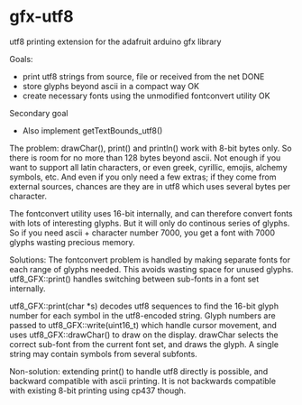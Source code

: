 # gfx-utf8
utf8 printing extension for the adafruit arduino gfx library

Goals:
 * print utf8 strings from source, file or received from the net    DONE
 * store glyphs beyond ascii in a compact way                       OK
 * create necessary fonts using the unmodified fontconvert utility  OK

Secondary goal
 * Also implement getTextBounds_utf8()

The problem:
drawChar(), print() and println() work with 8-bit bytes only. So there is room for no more than 128 bytes beyond ascii. Not enough if you want to support all latin characters, or even greek, cyrillic, emojis, alchemy symbols, etc. And even if you only need a few extras; if they come from external sources, chances are they are in utf8 which uses several bytes per character.

The fontconvert utility uses 16-bit internally, and can therefore convert fonts with lots of interesting glyphs. But it will only do continous series of glyphs. So if you need ascii + character number 7000, you get a font with 7000 glyphs wasting precious memory.

Solutions:
The fontconvert problem is handled by making separate fonts for each range of glyphs needed. This avoids wasting space for unused glyphs. utf8_GFX::print() handles switching between sub-fonts in a font set internally.

utf8_GFX::print(char *s) decodes utf8 sequences to find the 16-bit glyph number for each symbol in the utf8-encoded string. Glyph numbers are passed to utf8_GFX::write(uint16_t) which handle cursor movement, and uses utf8_GFX::drawChar() to draw on the display. drawChar selects the correct sub-font from the current font set, and draws the glyph. A single string may contain symbols from several subfonts.

Non-solution:
extending print() to handle utf8 directly is possible, and backward compatible with ascii printing. It is not backwards compatible with existing 8-bit printing using cp437 though.

